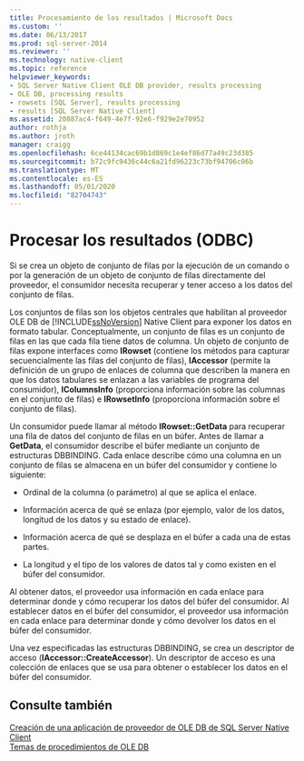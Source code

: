 ```yaml
---
title: Procesamiento de los resultados | Microsoft Docs
ms.custom: ''
ms.date: 06/13/2017
ms.prod: sql-server-2014
ms.reviewer: ''
ms.technology: native-client
ms.topic: reference
helpviewer_keywords:
- SQL Server Native Client OLE DB provider, results processing
- OLE DB, processing results
- rowsets [SQL Server], results processing
- results [SQL Server Native Client]
ms.assetid: 20887ac4-f649-4e7f-92e6-f929e2e70952
author: rothja
ms.author: jroth
manager: craigg
ms.openlocfilehash: 6ce44134cac69b1d869c1e4ef86d77a49c23d385
ms.sourcegitcommit: b72c9fc9436c44c6a21fd96223c73bf94706c06b
ms.translationtype: MT
ms.contentlocale: es-ES
ms.lasthandoff: 05/01/2020
ms.locfileid: "82704743"
---
```

# <a name="processing-results"></a>Procesar los resultados (ODBC)
  Si se crea un objeto de conjunto de filas por la ejecución de un comando o por la generación de un objeto de conjunto de filas directamente del proveedor, el consumidor necesita recuperar y tener acceso a los datos del conjunto de filas.  
  
 Los conjuntos de filas son los objetos centrales que habilitan al proveedor OLE DB de [!INCLUDE[ssNoVersion](../../includes/ssnoversion-md.md)] Native Client para exponer los datos en formato tabular. Conceptualmente, un conjunto de filas es un conjunto de filas en las que cada fila tiene datos de columna. Un objeto de conjunto de filas expone interfaces como **IRowset** (contiene los métodos para capturar secuencialmente las filas del conjunto de filas), **IAccessor** (permite la definición de un grupo de enlaces de columna que describen la manera en que los datos tabulares se enlazan a las variables de programa del consumidor), **IColumnsInfo** (proporciona información sobre las columnas en el conjunto de filas) e **IRowsetInfo** (proporciona información sobre el conjunto de filas).  
  
 Un consumidor puede llamar al método **IRowset::GetData** para recuperar una fila de datos del conjunto de filas en un búfer. Antes de llamar a **GetData**, el consumidor describe el búfer mediante un conjunto de estructuras DBBINDING. Cada enlace describe cómo una columna en un conjunto de filas se almacena en un búfer del consumidor y contiene lo siguiente:  
  
-   Ordinal de la columna (o parámetro) al que se aplica el enlace.  
  
-   Información acerca de qué se enlaza (por ejemplo, valor de los datos, longitud de los datos y su estado de enlace).  
  
-   Información acerca de qué se desplaza en el búfer a cada una de estas partes.  
  
-   La longitud y el tipo de los valores de datos tal y como existen en el búfer del consumidor.  
  
 Al obtener datos, el proveedor usa información en cada enlace para determinar donde y cómo recuperar los datos del búfer del consumidor. Al establecer datos en el búfer del consumidor, el proveedor usa información en cada enlace para determinar donde y cómo devolver los datos en el búfer del consumidor.  
  
 Una vez especificadas las estructuras DBBINDING, se crea un descriptor de acceso (**IAccessor::CreateAccessor**). Un descriptor de acceso es una colección de enlaces que se usa para obtener o establecer los datos en el búfer del consumidor.  
  
## <a name="see-also"></a>Consulte también  
 [Creación de una aplicación de proveedor de OLE DB de SQL Server Native Client](creating-a-sql-server-native-client-ole-db-provider-application.md)   
 [Temas de procedimientos de OLE DB](../native-client-ole-db-how-to/ole-db-how-to-topics.md)  
  
  
